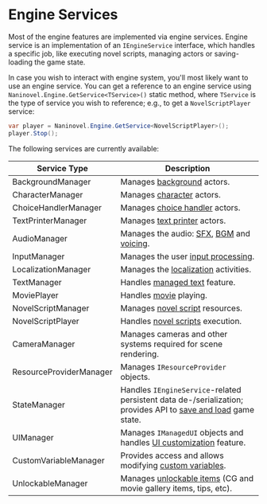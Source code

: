 # Engine Services

Most of the engine features are implemented via engine services. Engine service is an implementation of an `IEngineService` interface, which handles a specific job, like executing novel scripts, managing actors or saving-loading the game state.

In case you wish to interact with engine system, you'll most likely want to use an engine service. You can get a reference to an engine service using `Naninovel.Engine.GetService<TService>()` static method, where `TService` is the type of service you wish to reference; e.g., to get a `NovelScriptPlayer` service:

```csharp
var player = Naninovel.Engine.GetService<NovelScriptPlayer>();
player.Stop();
```

The following services are currently available:

Service Type | Description
--- | ---
BackgroundManager | Manages [background](/guide/backgrounds.md) actors.
CharacterManager | Manages [character](/guide/characters.md) actors.
ChoiceHandlerManager | Manages [choice handler](/guide/choices.md) actors.
TextPrinterManager | Manages [text printer](/guide/text-printers.md) actors.
AudioManager | Manages the audio: [SFX](/guide/sound-effects.md), [BGM](/guide/background-music.md) and [voicing](/guide/voicing.md).
InputManager | Manages the user [input processing](/guide/input-processing.md).
LocalizationManager| Manages the [localization](/guide/localization.md) activities.
TextManager | Handles [managed text](/guide/managed-text.md) feature.
MoviePlayer | Handles [movie](/guide/movies.md) playing.
NovelScriptManager | Manages [novel script](/guide/novel-scripts.md) resources.
NovelScriptPlayer | Handles [novel scripts](/guide/novel-scripts.md) execution.
CameraManager | Manages cameras and other systems required for scene rendering.
ResourceProviderManager | Manages `IResourceProvider` objects.
StateManager | Handles `IEngineService`-related persistent data de-/serialization; provides API to [save and load](/guide/save-load-system.md) game state.
UIManager | Manages `IManagedUI` objects and handles [UI customization](/guide/ui-customization.md) feature.
CustomVariableManager | Provides access and allows modifying [custom variables](/guide/custom-variables.md). 
UnlockableManager | Manages [unlockable items](/guide/unlockable-items.md) (CG and movie gallery items, tips, etc).

